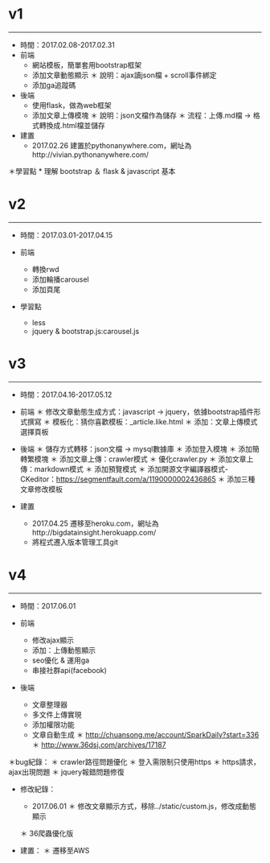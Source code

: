 # v1
-------
* 時間：2017.02.08-2017.02.31
* 前端
	* 網站模板，簡單套用bootstrap框架
	* 添加文章動態顯示
		＊ 說明：ajax讀json檔 + scroll事件綁定
	* 添加ga追蹤碼
* 後端
	* 使用flask，做為web框架
	* 添加文章上傳模塊
		＊ 說明：json文檔作為儲存
		＊ 流程：上傳.md檔 → 格式轉換成.html檔並儲存
* 建置
	* 2017.02.26 建置於pythonanywhere.com，網址為http://vivian.pythonanywhere.com/

＊學習點
	* 理解 bootstrap ＆ flask & javascript 基本 




# v2
-------
* 時間：2017.03.01-2017.04.15
* 前端
	* 轉換rwd
	* 添加輪播carousel
	* 添加頁尾

* 學習點
	* less
	* jquery & bootstrap.js:carousel.js




# v3
--------
* 時間：2017.04.16-2017.05.12

* 前端 
	＊ 修改文章動態生成方式：javascript → jquery，依據bootstrap插件形式撰寫
	＊ 模板化：猜你喜歡模板：_article.like.html
	＊ 添加：文章上傳模式選擇頁板

* 後端
	＊ 儲存方式轉移：json文檔 → mysql數據庫
	＊ 添加登入模塊
	＊ 添加簡轉繁模塊
	＊ 添加文章上傳：crawler模式
	＊ 優化crawler.py
	＊ 添加文章上傳：markdown模式
	＊ 添加預覽模式
	＊ 添加開源文字編譯器模式-CKeditor：https://segmentfault.com/a/1190000002436865
	＊ 添加三種文章修改模板


* 建置
	* 2017.04.25 遷移至heroku.com，網址為http://bigdatainsight.herokuapp.com/
	* 將程式遷入版本管理工具git



# v4
--------
* 時間：2017.06.01
* 前端
	* 修改ajax顯示
	* 添加：上傳動態顯示
	* seo優化 & 運用ga
	* 串接社群api(facebook)

* 後端
	* 文章整理器
	* 多文件上傳實現
	* 添加權限功能
	* 文章自動生成
		＊ http://chuansong.me/account/SparkDaily?start=336
		＊ http://www.36dsj.com/archives/17187
	
＊bug紀錄：
	＊ crawler路徑問題優化
	＊ 登入需限制只使用https
	＊ https請求，ajax出現問題
	＊ jquery報錯問題修復

* 修改紀錄：
	* 2017.06.01
		＊ 修改文章顯示方式，移除../static/custom.js，修改成動態顯示
		
	＊ 36爬蟲優化版

* 建置：
	＊ 遷移至AWS

